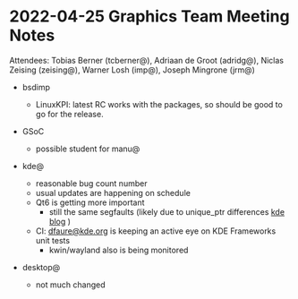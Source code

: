 # 2022-04-25 Graphics Team Meeting Notes

Attendees: Tobias Berner (tcberner@), Adriaan de Groot (adridg@), Niclas Zeising (zeising@),  Warner Losh (imp@), Joseph Mingrone (jrm@)

- bsdimp
    - LinuxKPI: latest RC works with the packages, so should be good to go for the release.

- GSoC
    - possible student for manu@

- kde@ 
    - reasonable bug count number
    - usual updates are happening on schedule
    - Qt6 is getting more important
        - still the same segfaults (likely due to unique_ptr differences [kde blog](https://blogs.kde.org/2021/02/20/uniqueptr-difference-between-libstdc-and-libc-crashes-your-application) )
    - CI: dfaure@kde.org is keeping an active eye on KDE Frameworks unit tests
        - kwin/wayland also is being monitored

- desktop@
    - not much changed

